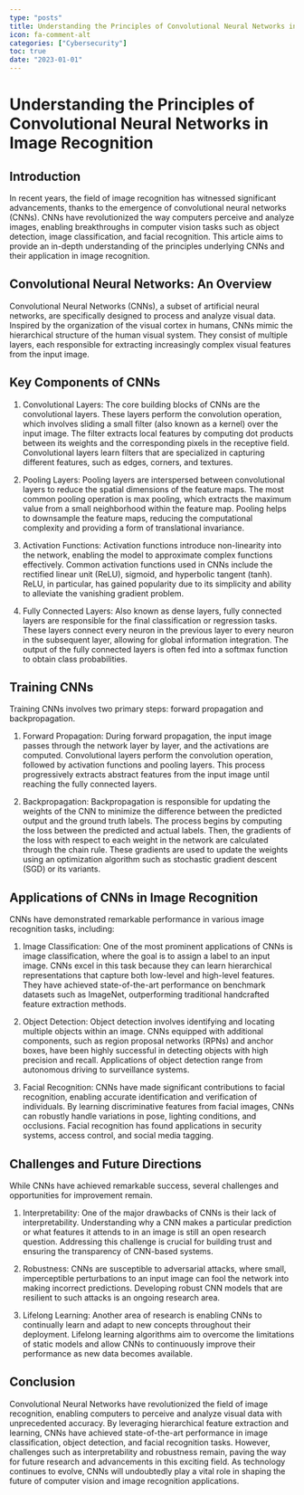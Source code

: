 ```yaml
---
type: "posts"
title: Understanding the Principles of Convolutional Neural Networks in Image Recognition
icon: fa-comment-alt
categories: ["Cybersecurity"]
toc: true
date: "2023-01-01"
---
```




# Understanding the Principles of Convolutional Neural Networks in Image Recognition

## Introduction

In recent years, the field of image recognition has witnessed significant advancements, thanks to the emergence of convolutional neural networks (CNNs). CNNs have revolutionized the way computers perceive and analyze images, enabling breakthroughs in computer vision tasks such as object detection, image classification, and facial recognition. This article aims to provide an in-depth understanding of the principles underlying CNNs and their application in image recognition.

## Convolutional Neural Networks: An Overview

Convolutional Neural Networks (CNNs), a subset of artificial neural networks, are specifically designed to process and analyze visual data. Inspired by the organization of the visual cortex in humans, CNNs mimic the hierarchical structure of the human visual system. They consist of multiple layers, each responsible for extracting increasingly complex visual features from the input image.

## Key Components of CNNs

1. Convolutional Layers:
The core building blocks of CNNs are the convolutional layers. These layers perform the convolution operation, which involves sliding a small filter (also known as a kernel) over the input image. The filter extracts local features by computing dot products between its weights and the corresponding pixels in the receptive field. Convolutional layers learn filters that are specialized in capturing different features, such as edges, corners, and textures.

2. Pooling Layers:
Pooling layers are interspersed between convolutional layers to reduce the spatial dimensions of the feature maps. The most common pooling operation is max pooling, which extracts the maximum value from a small neighborhood within the feature map. Pooling helps to downsample the feature maps, reducing the computational complexity and providing a form of translational invariance.

3. Activation Functions:
Activation functions introduce non-linearity into the network, enabling the model to approximate complex functions effectively. Common activation functions used in CNNs include the rectified linear unit (ReLU), sigmoid, and hyperbolic tangent (tanh). ReLU, in particular, has gained popularity due to its simplicity and ability to alleviate the vanishing gradient problem.

4. Fully Connected Layers:
Also known as dense layers, fully connected layers are responsible for the final classification or regression tasks. These layers connect every neuron in the previous layer to every neuron in the subsequent layer, allowing for global information integration. The output of the fully connected layers is often fed into a softmax function to obtain class probabilities.

## Training CNNs

Training CNNs involves two primary steps: forward propagation and backpropagation.

1. Forward Propagation:
During forward propagation, the input image passes through the network layer by layer, and the activations are computed. Convolutional layers perform the convolution operation, followed by activation functions and pooling layers. This process progressively extracts abstract features from the input image until reaching the fully connected layers.

2. Backpropagation:
Backpropagation is responsible for updating the weights of the CNN to minimize the difference between the predicted output and the ground truth labels. The process begins by computing the loss between the predicted and actual labels. Then, the gradients of the loss with respect to each weight in the network are calculated through the chain rule. These gradients are used to update the weights using an optimization algorithm such as stochastic gradient descent (SGD) or its variants.

## Applications of CNNs in Image Recognition

CNNs have demonstrated remarkable performance in various image recognition tasks, including:

1. Image Classification:
One of the most prominent applications of CNNs is image classification, where the goal is to assign a label to an input image. CNNs excel in this task because they can learn hierarchical representations that capture both low-level and high-level features. They have achieved state-of-the-art performance on benchmark datasets such as ImageNet, outperforming traditional handcrafted feature extraction methods.

2. Object Detection:
Object detection involves identifying and locating multiple objects within an image. CNNs equipped with additional components, such as region proposal networks (RPNs) and anchor boxes, have been highly successful in detecting objects with high precision and recall. Applications of object detection range from autonomous driving to surveillance systems.

3. Facial Recognition:
CNNs have made significant contributions to facial recognition, enabling accurate identification and verification of individuals. By learning discriminative features from facial images, CNNs can robustly handle variations in pose, lighting conditions, and occlusions. Facial recognition has found applications in security systems, access control, and social media tagging.

## Challenges and Future Directions

While CNNs have achieved remarkable success, several challenges and opportunities for improvement remain.

1. Interpretability:
One of the major drawbacks of CNNs is their lack of interpretability. Understanding why a CNN makes a particular prediction or what features it attends to in an image is still an open research question. Addressing this challenge is crucial for building trust and ensuring the transparency of CNN-based systems.

2. Robustness:
CNNs are susceptible to adversarial attacks, where small, imperceptible perturbations to an input image can fool the network into making incorrect predictions. Developing robust CNN models that are resilient to such attacks is an ongoing research area.

3. Lifelong Learning:
Another area of research is enabling CNNs to continually learn and adapt to new concepts throughout their deployment. Lifelong learning algorithms aim to overcome the limitations of static models and allow CNNs to continuously improve their performance as new data becomes available.

## Conclusion

Convolutional Neural Networks have revolutionized the field of image recognition, enabling computers to perceive and analyze visual data with unprecedented accuracy. By leveraging hierarchical feature extraction and learning, CNNs have achieved state-of-the-art performance in image classification, object detection, and facial recognition tasks. However, challenges such as interpretability and robustness remain, paving the way for future research and advancements in this exciting field. As technology continues to evolve, CNNs will undoubtedly play a vital role in shaping the future of computer vision and image recognition applications.